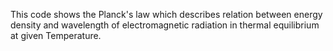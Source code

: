 This code shows the Planck's law which describes relation between energy density and wavelength of electromagnetic radiation in thermal equilibrium at given Temperature.